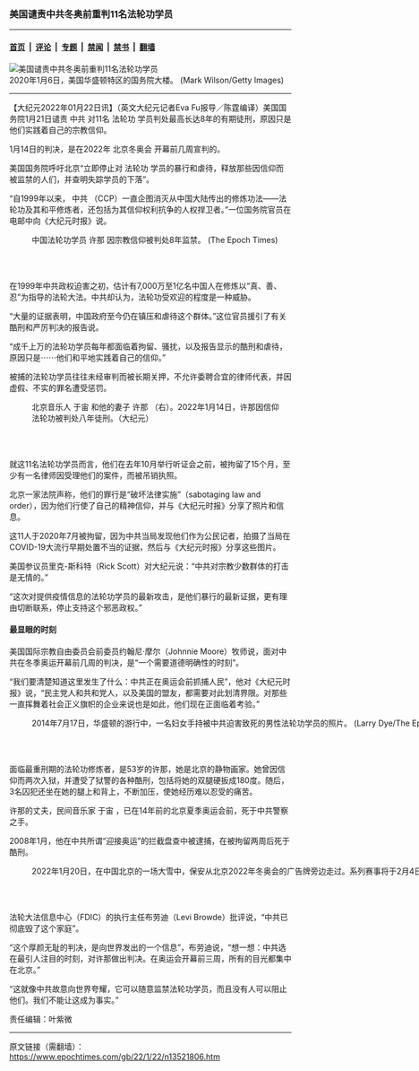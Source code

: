 ### 美国谴责中共冬奥前重判11名法轮功学员

---

#### [首页](../../../..?n13521806) &nbsp;|&nbsp; [评论](../../../../../epoch-comment?n13521806) &nbsp;|&nbsp; [专题](../../../../../epoch-special?n13521806) &nbsp;|&nbsp; [禁闻](../../../../../epoch-news?n13521806) &nbsp;|&nbsp; [禁书](../../../../../books?n13521806) &nbsp;|&nbsp; [翻墙](https://github.com/gfw-breaker/nogfw/blob/master/README.md?n13521806)


<div><img alt="美国谴责中共冬奥前重判11名法轮功学员" class="attachment-djy_600_400 size-djy_600_400 wp-post-image" src="https://i.epochtimes.com/assets/uploads/2022/01/id13521868-GettyImages-1197921587-600x400.jpg"/>
<div class="caption">
 2020年1月6日，美国华盛顿特区的国务院大楼。 (Mark Wilson/Getty Images)
</div></div><hr/><div class="post_content" id="artbody" itemprop="articleBody">
 <!-- article content begin -->
 <p>
  【大纪元2022年01月22日讯】（英文大纪元记者Eva Fu报导／陈霆编译）美国国务院1月21日谴责
  <ok href="https://www.epochtimes.com/gb/tag/%E4%B8%AD%E5%85%B1.html">
   中共
  </ok>
  对11名
  <ok href="https://www.epochtimes.com/gb/tag/%E6%B3%95%E8%BD%AE%E5%8A%9F.html">
   法轮功
  </ok>
  学员判处最高长达8年的有期徒刑，原因只是他们实践着自己的宗教信仰。
 </p>
 <p>
  1月14日的判决，是在2022年
  <ok href="https://www.epochtimes.com/gb/tag/%E5%8C%97%E4%BA%AC%E5%86%AC%E5%A5%A5%E4%BC%9A.html">
   北京冬奥会
  </ok>
  开幕前几周宣判的。
 </p>
 <p>
  美国国务院呼吁北京“立即停止对
  <ok href="https://www.epochtimes.com/gb/tag/%E6%B3%95%E8%BD%AE%E5%8A%9F.html">
   法轮功
  </ok>
  学员的暴行和虐待，释放那些因信仰而被监禁的人们，并查明失踪学员的下落”。
 </p>
 <p>
  “自1999年以来，
  <ok href="https://www.epochtimes.com/gb/tag/%E4%B8%AD%E5%85%B1.html">
   中共
  </ok>
  （CCP）一直企图消灭从中国大陆传出的修炼功法——法轮功及其和平修炼者，还包括为其信仰权利抗争的人权捍卫者。”一位国务院官员在电邮中向《大纪元时报》说。
 </p>
 <figure aria-describedby="caption-attachment-13521873" class="wp-caption aligncenter" id="attachment_13521873" style="width: 1200px">
  <ok href="https://i.epochtimes.com/assets/uploads/2022/01/id13521873-xn_2012_3-1-1200x674.jpeg" target="_blank">
   <img alt="" class="size-full wp-image-13521873" src="https://i.epochtimes.com/assets/uploads/2022/01/id13521873-xn_2012_3-1-1200x674.jpeg"/>
  </ok>
  <br/><figcaption class="wp-caption-text" id="caption-attachment-13521873">
   中国法轮功学员
   <ok href="https://www.epochtimes.com/gb/tag/%E8%AE%B8%E9%82%A3.html">
    许那
   </ok>
   因宗教信仰被判处8年监禁。 (The Epoch Times)
  </figcaption><br/>
 </figure><br/>
 <p>
  在1999年中共政权迫害之初，估计有7,000万至1亿名中国人在修炼以“真、善、忍”为指导的法轮大法。中共却认为，法轮功受欢迎的程度是一种威胁。
 </p>
 <p>
  “大量的证据表明，中国政府至今仍在镇压和虐待这个群体。”这位官员援引了有关酷刑和严厉判决的报告说。
 </p>
 <p>
  “成千上万的法轮功学员每年都面临着拘留、骚扰，以及报告显示的酷刑和虐待，原因只是⋯⋯他们和平地实践着自己的信仰。”
 </p>
 <p>
  被捕的法轮功学员往往未经审判而被长期关押，不允许委聘合宜的律师代表，并因虚假、不实的罪名遭受惩罚。
 </p>
 <figure aria-describedby="caption-attachment-13522671" class="wp-caption aligncenter" id="attachment_13522671" style="width: 450px">
  <ok href="https://i.epochtimes.com/assets/uploads/2022/01/id13522671-xn_yz5-1.jpeg" target="_blank">
   <img alt="" class="wp-image-13522671" src="https://i.epochtimes.com/assets/uploads/2022/01/id13522671-xn_yz5-1.jpeg"/>
  </ok>
  <br/><figcaption class="wp-caption-text" id="caption-attachment-13522671">
   北京音乐人
   <ok href="https://www.epochtimes.com/gb/tag/%E4%BA%8E%E5%AE%99.html">
    于宙
   </ok>
   和他的妻子
   <ok href="https://www.epochtimes.com/gb/tag/%E8%AE%B8%E9%82%A3.html">
    许那
   </ok>
   （右）。2022年1月14日，许那因信仰法轮功被判处八年徒刑。（大纪元）
  </figcaption><br/>
 </figure><br/>
 <p>
  就这11名法轮功学员而言，他们在去年10月举行听证会之前，被拘留了15个月，至少有一名律师因受理他们的案件，而被吊销执照。
 </p>
 <p>
  北京一家法院声称，他们的罪行是“破坏法律实施”（sabotaging law and order），因为他们行使了自己的精神信仰，并与《大纪元时报》分享了照片和信息。
 </p>
 <p>
  这11人于2020年7月被拘留，因为中共当局发现他们作为公民记者，拍摄了当局在COVID-19大流行早期处置不当的证据，然后与《大纪元时报》分享这些图片。
 </p>
 <p>
  美国参议员里克-斯科特（Rick Scott）对大纪元说：“中共对宗教少数群体的打击是无情的。”
 </p>
 <p>
  “这次对提供疫情信息的法轮功学员的最新攻击，是他们暴行的最新证据，更有理由切断联系，停止支持这个邪恶政权。”
 </p>
 <h4>
  最显眼的时刻
 </h4>
 <p>
  美国国际宗教自由委员会前委员约翰尼·摩尔（Johnnie Moore）牧师说，面对中共在冬季奥运开幕前几周的判决，是“一个需要道德明确性的时刻”。
 </p>
 <p>
  “我们要清楚知道这里发生了什么：中共正在奥运会前抓捕人民”，他对《大纪元时报》说，“民主党人和共和党人，以及美国的盟友，都需要对此划清界限。对那些一直挥舞着社会正义旗帜的企业来说也是如此，他们现在正面临着考验。”
 </p>
 <figure aria-describedby="caption-attachment-13521879" class="wp-caption aligncenter" id="attachment_13521879" style="width: 1200px">
  <ok href="https://i.epochtimes.com/assets/uploads/2022/01/id13521879-20140717LARRY-DYE-1200x798.jpeg" target="_blank">
   <img alt="" class="size-full wp-image-13521879" src="https://i.epochtimes.com/assets/uploads/2022/01/id13521879-20140717LARRY-DYE-1200x798.jpeg"/>
  </ok>
  <br/><figcaption class="wp-caption-text" id="caption-attachment-13521879">
   2014年7月17日，华盛顿的游行中，一名妇女手持被中共迫害致死的男性法轮功学员的照片。 (Larry Dye/The Epoch Times)
  </figcaption><br/>
 </figure><br/>
 <p>
  面临最重刑期的法轮功修炼者，是53岁的许那，她是北京的静物画家。她曾因信仰而两次入狱，并遭受了狱警的各种酷刑，包括将她的双腿硬扳成180度。随后，3名囚犯还坐在她的腿上和背上，不断加压，使她经历难以忍受的痛苦。
 </p>
 <p>
  许那的丈夫，民间音乐家
  <ok href="https://www.epochtimes.com/gb/tag/%E4%BA%8E%E5%AE%99.html">
   于宙
  </ok>
  ，已在14年前的北京夏季奥运会前，死于中共警察之手。
 </p>
 <p>
  2008年1月，他在中共所谓“迎接奥运”的拦截盘查中被逮捕，在被拘留两周后死于酷刑。
 </p>
 <figure aria-describedby="caption-attachment-13521883" class="wp-caption aligncenter" id="attachment_13521883" style="width: 3000px">
  <ok href="https://i.epochtimes.com/assets/uploads/2022/01/id13521883-GettyImages-1365820057.jpg" target="_blank">
   <img alt="" class="size-full wp-image-13521883" src="https://i.epochtimes.com/assets/uploads/2022/01/id13521883-GettyImages-1365820057.jpg"/>
  </ok>
  <br/><figcaption class="wp-caption-text" id="caption-attachment-13521883">
   2022年1月20日，在中国北京的一场大雪中，保安从北京2022年冬奥会的广告牌旁边走过。系列赛事将于2月4日开幕。 (Kevin Frayer/Getty Images)
  </figcaption><br/>
 </figure><br/>
 <p>
  法轮大法信息中心（FDIC）的执行主任布劳迪（Levi Browde）批评说，“中共已彻底毁了这个家庭”。
 </p>
 <p>
  “这个厚颜无耻的判决，是向世界发出的一个信息”，布劳迪说，“想一想：中共选在最引人注目的时刻，对许那做出判决。在奥运会开幕前三周，所有的目光都集中在北京。”
 </p>
 <p>
  “这就像中共故意向世界夸耀，它可以随意监禁法轮功学员，而且没有人可以阻止他们。我们不能让这成为事实。”
 </p>
 <p>
  责任编辑：叶紫微
 </p>
 <!-- article content end -->
 <div id="below_article_ad">
 </div>
</div>


---

原文链接（需翻墙）：https://www.epochtimes.com/gb/22/1/22/n13521806.htm